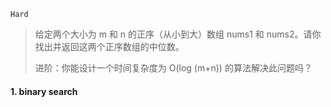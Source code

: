 `Hard`

> 给定两个大小为 m 和 n 的正序（从小到大）数组 nums1 和 nums2。请你找出并返回这两个正序数组的中位数。
>
> 进阶：你能设计一个时间复杂度为 O(log (m+n)) 的算法解决此问题吗？
>

#### 1. binary search

```python

```

